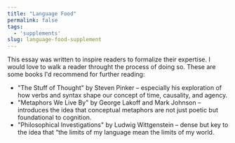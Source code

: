 ```yaml
---
title: "Language Food"
permalink: false
tags: 
  - 'supplements'
slug: language-food-supplement
---
```

This essay was written to inspire readers to formalize their expertise. I would love to walk a reader throught the process of doing so. These are some books I'd recommend for further reading: 
- "The Stuff of Thought" by Steven Pinker – especially his exploration of how verbs and syntax shape our concept of time, causality, and agency. 
- "Metaphors We Live By" by George Lakoff and Mark Johnson – introduces the idea that conceptual metaphors are not just poetic but foundational to cognition. 
- "Philosophical Investigations" by Ludwig Wittgenstein – dense but key to the idea that “the limits of my language mean the limits of my world.
